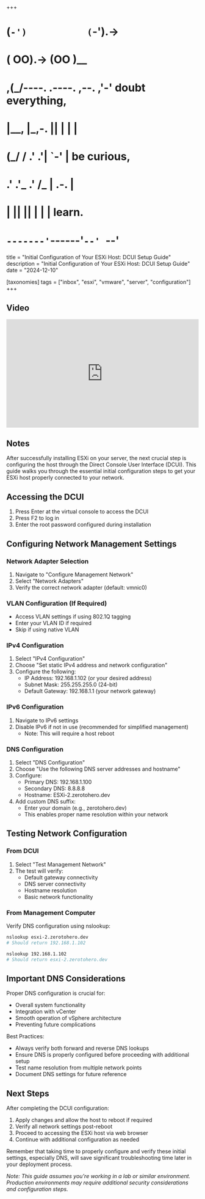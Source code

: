 +++
#   (`-')           (`-').->
#   ( OO).->        (OO )__
# ,(_/----. .----. ,--. ,'-' doubt everything,
# |__,    |\_,-.  ||  | |  |
#  (_/   /    .' .'|  `-'  | be curious,
#  .'  .'_  .'  /_ |  .-.  |
# |       ||      ||  | |  | learn.
# `-------'`------'`--' `--'

title = "Initial Configuration of Your ESXi Host: DCUI Setup Guide"
description = "Initial Configuration of Your ESXi Host: DCUI Setup Guide"
date = "2024-12-10"

[taxonomies]
tags = ["inbox", "esxi", "vmware", "server", "configuration"]
+++

## Video

<div style="padding:56.25% 0 0 0;position:relative;"><iframe src="https://player.vimeo.com/video/1038093522?badge=0&amp;autopause=0&amp;player_id=0&amp;app_id=58479" frameborder="0" allow="autoplay; fullscreen; picture-in-picture; clipboard-write" style="position:absolute;top:0;left:0;width:100%;height:100%;" title="LAB: VMware ESXi Server Installation and Configuration"></iframe></div><script src="https://player.vimeo.com/api/player.js"></script>

## Notes

After successfully installing ESXi on your server, the next crucial step is configuring the host through the Direct Console User Interface (DCUI). This guide walks you through the essential initial configuration steps to get your ESXi host properly connected to your network.

## Accessing the DCUI

1. Press Enter at the virtual console to access the DCUI
2. Press F2 to log in
3. Enter the root password configured during installation

## Configuring Network Management Settings

### Network Adapter Selection
1. Navigate to "Configure Management Network"
2. Select "Network Adapters"
3. Verify the correct network adapter (default: vmnic0)

### VLAN Configuration (If Required)
- Access VLAN settings if using 802.1Q tagging
- Enter your VLAN ID if required
- Skip if using native VLAN

### IPv4 Configuration
1. Select "IPv4 Configuration"
2. Choose "Set static IPv4 address and network configuration"
3. Configure the following:
    - IP Address: 192.168.1.102 (or your desired address)
    - Subnet Mask: 255.255.255.0 (24-bit)
    - Default Gateway: 192.168.1.1 (your network gateway)

### IPv6 Configuration
1. Navigate to IPv6 settings
2. Disable IPv6 if not in use (recommended for simplified management)
    - Note: This will require a host reboot

### DNS Configuration
1. Select "DNS Configuration"
2. Choose "Use the following DNS server addresses and hostname"
3. Configure:
    - Primary DNS: 192.168.1.100
    - Secondary DNS: 8.8.8.8
    - Hostname: ESXi-2.zerotohero.dev
4. Add custom DNS suffix:
    - Enter your domain (e.g., zerotohero.dev)
    - This enables proper name resolution within your network

## Testing Network Configuration

### From DCUI
1. Select "Test Management Network"
2. The test will verify:
    - Default gateway connectivity
    - DNS server connectivity
    - Hostname resolution
    - Basic network functionality

### From Management Computer
Verify DNS configuration using nslookup:
```bash
nslookup esxi-2.zerotohero.dev
# Should return 192.168.1.102

nslookup 192.168.1.102
# Should return esxi-2.zerotohero.dev
```

## Important DNS Considerations

Proper DNS configuration is crucial for:
- Overall system functionality
- Integration with vCenter
- Smooth operation of vSphere architecture
- Preventing future complications

Best Practices:
- Always verify both forward and reverse DNS lookups
- Ensure DNS is properly configured before proceeding with additional setup
- Test name resolution from multiple network points
- Document DNS settings for future reference

## Next Steps

After completing the DCUI configuration:
1. Apply changes and allow the host to reboot if required
2. Verify all network settings post-reboot
3. Proceed to accessing the ESXi host via web browser
4. Continue with additional configuration as needed

Remember that taking time to properly configure and verify these initial settings, especially DNS, will save significant troubleshooting time later in your deployment process.

*Note: This guide assumes you're working in a lab or similar environment. Production environments may require additional security considerations and configuration steps.*
